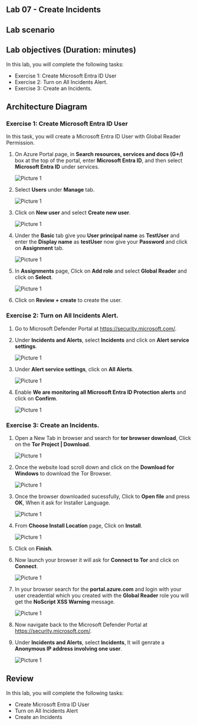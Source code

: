 ## Lab 07 - Create Incidents 

## Lab scenario

## Lab objectives (Duration: minutes)


In this lab, you will complete the following tasks:
- Exercise 1: Create Microsoft Entra ID User
- Exercise 2: Turn on All Incidents Alert.
- Exercise 3: Create an Incidents.

## Architecture Diagram


### Exercise 1: Create Microsoft Entra ID User

In this task, you will create a Microsoft Entra ID User with Global Reader Permission. 

1. On Azure Portal page, in **Search resources, services and docs (G+/)** box at the top of the portal, enter **Microsoft Entra ID**, and then select **Microsoft Entra ID** under services.

   ![Picture 1](../Media/Lab0701.png)

1. Select **Users** under **Manage** tab.
   
   ![Picture 1](../Media/Lab0702.png)
   
1. Click on **New user** and select **Create new user**.

   ![Picture 1](../Media/Lab0703.png)

1. Under the **Basic** tab give you **User principal name** as **TestUser** and enter the **Display name** as **testUser** now give your **Password** and click on **Assignment** tab.

   ![Picture 1](../Media/Lab0704.png)

1. In **Assignments** page, Click on **Add role** and select **Global Reader** and click on **Select**.

   ![Picture 1](../Media/Lab0705.png)

1. Click on **Review + create** to create the user.

### Exercise 2: Turn on All Incidents Alert.

1. Go to Microsoft Defender Portal at https://security.microsoft.com/.

1. Under **Incidents and Alerts**, select **Incidents** and click on **Alert service settings**.

   ![Picture 1](../Media/Lab0706.png)

1. Under **Alert service settings**, click on **All Alerts**.

   ![Picture 1](../Media/Lab0707.png)
   
1. Enable **We are monitoring all Microsoft Entra ID Protection alerts** and click on **Confirm**.

   ![Picture 1](../Media/Lab0708.png)

### Exercise 3: Create an Incidents.

1. Open a New Tab in browser and search for **tor browser download**, Click on the **Tor Project | Download**.

   ![Picture 1](../Media/Lab0709.png)

1. Once the website load scroll down and click on the **Download for Windows** to download the Tor Browser.

   ![Picture 1](../Media/Lab0710.png)

1. Once the browser downloaded sucessfully, Click to **Open file** and press **OK**, When it ask for Installer Language.

   ![Picture 1](../Media/Lab0711.png)

1. From **Choose Install Location** page, Click on **Install**.

   ![Picture 1](../Media/Lab0712.png)

1. Click on **Finish**.

1. Now launch your browser it will ask for **Connect to Tor** and click on **Connect**.

   ![Picture 1](../Media/Lab0713.png)

1. In your browser search for the **portal.azure.com** and login with your user creadential which you created with the **Global Reader** role you will get the **NoScript XSS Warning** message.

   ![Picture 1](../Media/Lab0714.png)

1. Now navigate back to the Microsoft Defender Portal at https://security.microsoft.com/.

1. Under **Incidents and Alerts**, select **Incidents**, It will genrate a **Anonymous IP address involving one user**.

   ![Picture 1](../Media/Lab0715.png)


## Review
In this lab, you will complete the following tasks:
- Create Microsoft Entra ID User
- Turn on All Incidents Alert
- Create an Incidents
